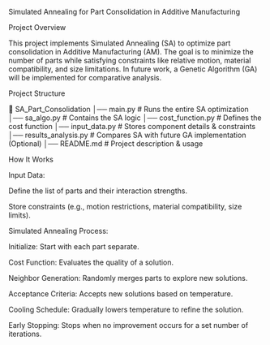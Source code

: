 Simulated Annealing for Part Consolidation in Additive Manufacturing

Project Overview

This project implements Simulated Annealing (SA) to optimize part consolidation in Additive Manufacturing (AM). The goal is to minimize the number of parts while satisfying constraints like relative motion, material compatibility, and size limitations. In future work, a Genetic Algorithm (GA) will be implemented for comparative analysis.

Project Structure

📁 SA_Part_Consolidation
│── main.py                # Runs the entire SA optimization
│── sa_algo.py             # Contains the SA logic
│── cost_function.py       # Defines the cost function
│── input_data.py          # Stores component details & constraints
│── results_analysis.py    # Compares SA with future GA implementation (Optional)
│── README.md              # Project description & usage

How It Works

Input Data:

Define the list of parts and their interaction strengths.

Store constraints (e.g., motion restrictions, material compatibility, size limits).

Simulated Annealing Process:

Initialize: Start with each part separate.

Cost Function: Evaluates the quality of a solution.

Neighbor Generation: Randomly merges parts to explore new solutions.

Acceptance Criteria: Accepts new solutions based on temperature.

Cooling Schedule: Gradually lowers temperature to refine the solution.

Early Stopping: Stops when no improvement occurs for a set number of iterations.

